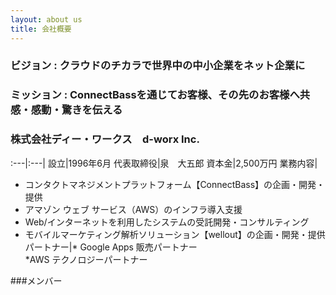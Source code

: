 ```yaml
---
layout: about us
title: 会社概要
---
```


### ビジョン : クラウドのチカラで世界中の中小企業をネット企業に
### ミッション : ConnectBassを通じてお客様、その先のお客様へ共感・感動・驚きを伝える


### 株式会社ディー・ワークス　d-worx Inc.

:---|:---|
設立|1996年6月
代表取締役|泉　大五郎
資本金|2,500万円
業務内容|
* コンタクトマネジメントプラットフォーム【ConnectBass】の企画・開発・提供<br>
* アマゾン ウェブ サービス（AWS）のインフラ導入支援<br>
* Web/インターネットを利用したシステムの受託開発・コンサルティング<br>
* モバイルマーケティング解析ソリューション【wellout】の企画・開発・提供<br>
パートナー|* Google Apps 販売パートナー<br>
*AWS テクノロジーパートナー


###メンバー
